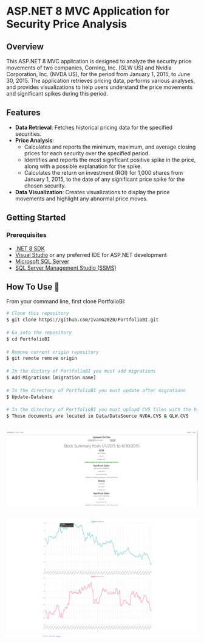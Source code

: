 # ASP.NET 8 MVC Application for Security Price Analysis

## Overview
This ASP.NET 8 MVC application is designed to analyze the security price movements of two companies, Corning, Inc. (GLW US) and Nvidia Corporation, Inc. (NVDA US), for the period from January 1, 2015, to June 30, 2015. The application retrieves pricing data, performs various analyses, and provides visualizations to help users understand the price movements and significant spikes during this period.

## Features
- **Data Retrieval**: Fetches historical pricing data for the specified securities.
- **Price Analysis**:
  - Calculates and reports the minimum, maximum, and average closing prices for each security over the specified period.
  - Identifies and reports the most significant positive spike in the price, along with a possible explanation for the spike.
  - Calculates the return on investment (ROI) for 1,000 shares from January 1, 2015, to the date of any significant price spike for the chosen security.
- **Data Visualization**: Creates visualizations to display the price movements and highlight any abnormal price moves.

## Getting Started

### Prerequisites
- [.NET 8 SDK](https://dotnet.microsoft.com/download/dotnet/8.0)
- [Visual Studio](https://visualstudio.microsoft.com/) or any preferred IDE for ASP.NET development
- [Microsoft SQL Server](https://www.microsoft.com/en-us/sql-server/sql-server-downloads)
- [SQL Server Management Studio (SSMS)](https://docs.microsoft.com/en-us/sql/ssms/download-sql-server-management-studio-ssms)

## How To Use 🔧

From your command line, first clone PortfolioBI:

```bash
# Clone this repository
$ git clone https://github.com/IvanG2020/PortfolioBI.git

# Go into the repository
$ cd PortfolioBI

# Remove current origin repository
$ git remote remove origin

# In the dictory of PortfolioBI you must add migrations
$ Add-Migrations [migration name]

# In the directory of PortfolioBI you must update after migrations
$ Update-Database

# In the directory of PortfolioBI you must upload CVS files with the history stock data. This data will be inserted into the MS SQL
$ These documents are located in Data/DataSource NVDA.CVS & GLW.CVS
```

<h2 align="center">
  <img src="https://github.com/IvanG2020/PortfolioBI/blob/master/screenshotone.png" alt="PortfolioBI" width="1080px" />
  <br>
</h2>
<h2 align="center">
  <img src="https://github.com/IvanG2020/PortfolioBI/blob/master/screenshottwo.png" alt="PortfolioBI" width="1080px" />
  <br>
</h2>
